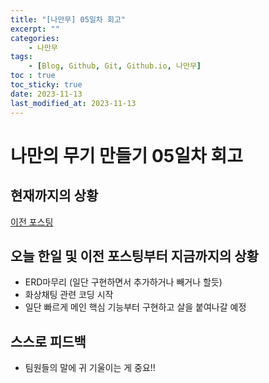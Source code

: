 ```yaml
---
title: "[나만무] 05일차 회고"
excerpt: ""
categories:
    - 나만무
tags:
    - [Blog, Github, Git, Github.io, 나만무]
toc : true
toc_sticky: true
date: 2023-11-13
last_modified_at: 2023-11-13
---
```

# 나만의 무기 만들기 05일차 회고

## 현재까지의 상황
<a href="https://smi-23.github.io/posts/myweapon/">이전 포스팅</a>

## 오늘 한일 및 이전 포스팅부터 지금까지의 상황
- ERD마무리 (일단 구현하면서 추가하거나 빼거나 할듯)
- 화상채팅 관련 코딩 시작 
- 일단 빠르게 메인 핵심 기능부터 구현하고 살을 붙여나갈 예정

## 스스로 피드백
- 팀원들의 말에 귀 기울이는 게 중요!!